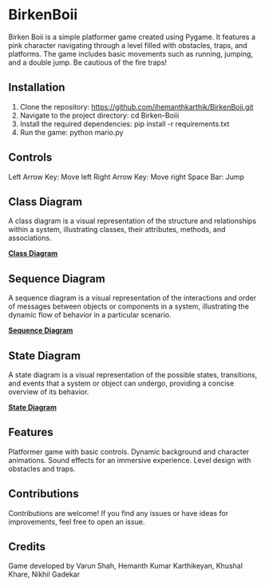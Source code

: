 # BirkenBoii
Birken Boii is a simple platformer game created using Pygame. It features a pink character navigating through a level filled with obstacles, traps, and platforms. The game includes basic movements such as running, jumping, and a double jump. Be cautious of the fire traps!

## Installation
1. Clone the repository: https://github.com/ihemanthkarthik/BirkenBoii.git
2. Navigate to the project directory: cd Birken-Boiii
3. Install the required dependencies: pip install -r requirements.txt
4. Run the game: python mario.py

## Controls
Left Arrow Key: Move left
Right Arrow Key: Move right
Space Bar: Jump

## Class Diagram
A class diagram is a visual representation of the structure and relationships within a system, illustrating classes, their attributes, methods, and associations.

**[Class Diagram](https://github.com/ihemanthkarthik/BirkenBoii/blob/ac163d9bb6ffd0d13b97221249e8c23e6b38a134/UML/Class%20Diagram.jpg)**

## Sequence Diagram
A sequence diagram is a visual representation of the interactions and order of messages between objects or components in a system, illustrating the dynamic flow of behavior in a particular scenario.

**[Sequence Diagram](https://github.com/ihemanthkarthik/BirkenBoii/blob/856a8abbb85641dbea86a5e8a9f79365d8fec476/UML/Sequence%20Diagram.jpg)**

## State Diagram 
A state diagram is a visual representation of the possible states, transitions, and events that a system or object can undergo, providing a concise overview of its behavior.

**[State Diagram](https://github.com/ihemanthkarthik/BirkenBoii/blob/ac163d9bb6ffd0d13b97221249e8c23e6b38a134/UML/State%20Diagram.jpg)**

## Features
Platformer game with basic controls.
Dynamic background and character animations.
Sound effects for an immersive experience.
Level design with obstacles and traps.

## Contributions
Contributions are welcome! If you find any issues or have ideas for improvements, feel free to open an issue.

## Credits
Game developed by Varun Shah, Hemanth Kumar Karthikeyan, Khushal Khare, Nikhil Gadekar






